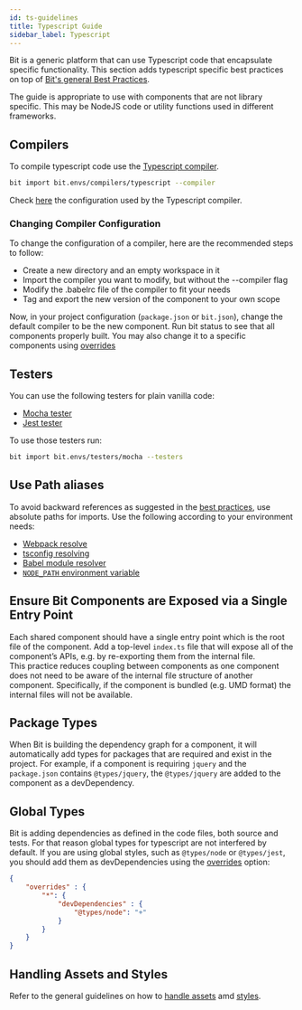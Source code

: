 ```yaml
---
id: ts-guidelines
title: Typescript Guide
sidebar_label: Typescript
---
```


Bit is a generic platform that can use Typescript code that encapsulate specific functionality. This section adds typescript specific best practices on top of [Bit's general Best Practices](/docs/best-practices.html).

The guide is appropriate to use with components that are not library specific. This may be NodeJS code or utility functions used in different frameworks.

## Compilers

To compile typescript code use the [Typescript compiler](https://bit.dev/bit/envs/compilers/typescript).

```bash
bit import bit.envs/compilers/typescript --compiler
```

Check [here](https://bit.dev/bit/envs/compilers/typescript/~code#config.md) the configuration used by the Typescript compiler.

### Changing Compiler Configuration

To change the configuration of a compiler, here are the recommended steps to follow:

- Create a new directory and an empty workspace in it
- Import the compiler you want to modify, but without the --compiler flag
- Modify the .babelrc file of the compiler to fit your needs
- Tag and export the new version of the component to your own scope

Now, in your project configuration (`package.json` or `bit.json`), change the default compiler to be the new component.
Run bit status to see that all components properly built. You may also change it to a specific components using [overrides](/docs/overrides)

## Testers

You can use the following testers for plain vanilla code:  

- [Mocha tester](https://bit.dev/bit/envs/testers/mocha)
- [Jest tester](https://bit.dev/bit/envs/testers/jest)

To use those testers run:  

```bash
bit import bit.envs/testers/mocha --testers
```

## Use Path aliases

To avoid backward references as suggested in the [best practices](/docs/best-practices#components-paths), use absolute paths for imports. Use the following according to your environment needs:  

- [Webpack resolve](https://webpack.js.org/configuration/resolve/)
- [tsconfig resolving](https://www.typescriptlang.org/docs/handbook/module-resolution.html)
- [Babel module resolver](https://github.com/tleunen/babel-plugin-module-resolver)
- [`NODE_PATH` environment variable](https://nodejs.org/api/modules.html#modules_loading_from_the_global_folders)

## Ensure Bit Components are Exposed via a Single Entry Point

Each shared component should have a single entry point which is the root file of the component. Add a top-level `index.ts`  file that will expose all of the component’s APIs, e.g. by re-exporting them from the internal file.  
This practice reduces coupling between components as one component does not need to be aware of the internal file structure of another component. Specifically, if the component is bundled (e.g. UMD format) the internal files will not be available.  

## Package Types

When Bit is building the dependency graph for a component, it will automatically add types for packages that are required and exist in the project. For example, if a component is requiring `jquery` and the `package.json` contains `@types/jquery`, the `@types/jquery` are added to the component as a devDependency.  

## Global Types

Bit is adding dependencies as defined in the code files, both source and tests. For that reason global types for typescript are not interfered by default. If you are using global styles, such as `@types/node` or `@types/jest`, you should add them as devDependencies using the [overrides](/docs/overrides#components-dependencies) option:  

```json
{
    "overrides" : {
        "*": {
            "devDependencies" : {
                "@types/node": "+"
            }
        }
    }
}
```

## Handling Assets and Styles

Refer to the general guidelines on how to [handle assets](/docs/best-practices#handling-assets) amd [styles](/docs/best-practices#handling-styles).
